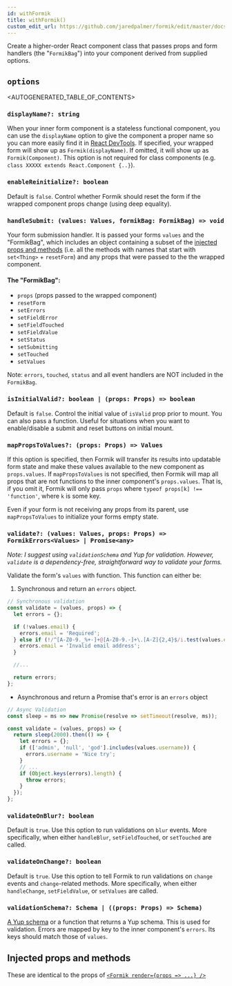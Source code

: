 ```yaml
---
id: withFormik
title: withFormik()
custom_edit_url: https://github.com/jaredpalmer/formik/edit/master/docs/api/withFormik.md
---
```


Create a higher-order React component class that passes props and form handlers
(the "`FormikBag`") into your component derived from supplied options.

## `options`

<AUTOGENERATED_TABLE_OF_CONTENTS>

### `displayName?: string`

When your inner form component is a stateless functional component, you can use
the `displayName` option to give the component a proper name so you can more
easily find it in
[React DevTools](https://chrome.google.com/webstore/detail/react-developer-tools/fmkadmapgofadopljbjfkapdkoienihi?hl=en).
If specified, your wrapped form will show up as `Formik(displayName)`. If
omitted, it will show up as `Formik(Component)`. This option is not required for
class components (e.g. `class XXXXX extends React.Component {..}`).

### `enableReinitialize?: boolean`

Default is `false`. Control whether Formik should reset the form if the wrapped
component props change (using deep equality).

### `handleSubmit: (values: Values, formikBag: FormikBag) => void`

Your form submission handler. It is passed your forms `values` and the
"FormikBag", which includes an object containing a subset of the
[injected props and methods](#injected-props-and-methods) (i.e. all the methods
with names that start with `set<Thing>` + `resetForm`) and any props that were
passed to the the wrapped component.

#### The "FormikBag":

* `props` (props passed to the wrapped component)
* `resetForm`
* `setErrors`
* `setFieldError`
* `setFieldTouched`
* `setFieldValue`
* `setStatus`
* `setSubmitting`
* `setTouched`
* `setValues`

Note: `errors`, `touched`, `status` and all event handlers are NOT
included in the `FormikBag`.

### `isInitialValid?: boolean | (props: Props) => boolean`

Default is `false`. Control the initial value of `isValid` prop prior to
mount. You can also pass a function. Useful for situations when you want to
enable/disable a submit and reset buttons on initial mount.

### `mapPropsToValues?: (props: Props) => Values`

If this option is specified, then Formik will transfer its results into
updatable form state and make these values available to the new component as
`props.values`. If `mapPropsToValues` is not specified, then Formik
will map all props that are not functions to the inner component's
`props.values`. That is, if you omit it, Formik will only pass
`props` where `typeof props[k] !== 'function'`, where `k` is some key.

Even if your form is not receiving any props from its parent, use
`mapPropsToValues` to initialize your forms empty state.

### `validate?: (values: Values, props: Props) => FormikErrors<Values> | Promise<any>`

_Note: I suggest using `validationSchema` and Yup for validation. However,
`validate` is a dependency-free, straightforward way to validate your forms._

Validate the form's `values` with function. This function can either be:

1.  Synchronous and return an `errors` object.

```js
// Synchronous validation
const validate = (values, props) => {
  let errors = {};

  if (!values.email) {
    errors.email = 'Required';
  } else if (!/^[A-Z0-9._%+-]+@[A-Z0-9.-]+\.[A-Z]{2,4}$/i.test(values.email)) {
    errors.email = 'Invalid email address';
  }

  //...

  return errors;
};
```

* Asynchronous and return a Promise that's error is an `errors` object

```js
// Async Validation
const sleep = ms => new Promise(resolve => setTimeout(resolve, ms));

const validate = (values, props) => {
  return sleep(2000).then(() => {
    let errors = {};
    if (['admin', 'null', 'god'].includes(values.username)) {
      errors.username = 'Nice try';
    }
    // ...
    if (Object.keys(errors).length) {
      throw errors;
    }
  });
};
```

### `validateOnBlur?: boolean`

Default is `true`. Use this option to run validations on `blur` events. More
specifically, when either `handleBlur`, `setFieldTouched`, or `setTouched`
are called.

### `validateOnChange?: boolean`

Default is `true`. Use this option to tell Formik to run validations on `change`
events and `change`-related methods. More specifically, when either
`handleChange`, `setFieldValue`, or `setValues` are called.

### `validationSchema?: Schema | ((props: Props) => Schema)`

[A Yup schema](https://github.com/jquense/yup) or a function that returns a Yup
schema. This is used for validation. Errors are mapped by key to the inner
component's `errors`. Its keys should match those of `values`.

## Injected props and methods

These are identical to the props of [`<Formik render={props => ...} />`](formik#formik-render-methods-and-props)
